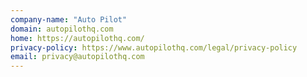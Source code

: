 ```yaml
---
company-name: "Auto Pilot"
domain: autopilothq.com
home: https://autopilothq.com/
privacy-policy: https://www.autopilothq.com/legal/privacy-policy
email: privacy@autopilothq.com
---
```




